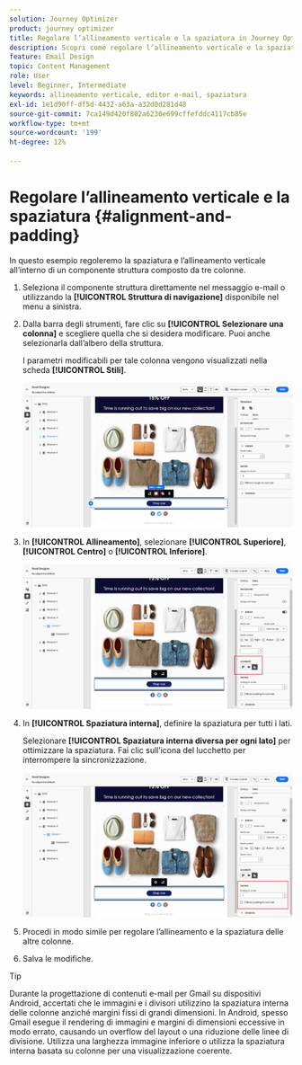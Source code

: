 ```yaml
---
solution: Journey Optimizer
product: journey optimizer
title: Regolare l’allineamento verticale e la spaziatura in Journey Optimizer
description: Scopri come regolare l’allineamento verticale e la spaziatura
feature: Email Design
topic: Content Management
role: User
level: Beginner, Intermediate
keywords: allineamento verticale, editor e-mail, spaziatura
exl-id: 1e1d90ff-df5d-4432-a63a-a32d0d281d48
source-git-commit: 7ca149d420f802a6230e699cffefddc4117cb85e
workflow-type: tm+mt
source-wordcount: '199'
ht-degree: 12%

---
```


# Regolare l’allineamento verticale e la spaziatura {#alignment-and-padding}

In questo esempio regoleremo la spaziatura e l’allineamento verticale all’interno di un componente struttura composto da tre colonne.

1. Seleziona il componente struttura direttamente nel messaggio e-mail o utilizzando la **[!UICONTROL Struttura di navigazione]** disponibile nel menu a sinistra.

1. Dalla barra degli strumenti, fare clic su **[!UICONTROL Selezionare una colonna]** e scegliere quella che si desidera modificare. Puoi anche selezionarla dall’albero della struttura.

   I parametri modificabili per tale colonna vengono visualizzati nella scheda **[!UICONTROL Stili]**.

   ![](assets/alignment_2.png)

1. In **[!UICONTROL Allineamento]**, selezionare **[!UICONTROL Superiore]**, **[!UICONTROL Centro]** o **[!UICONTROL Inferiore]**.

   ![](assets/alignment_3.png)

1. In **[!UICONTROL Spaziatura interna]**, definire la spaziatura per tutti i lati.

   Selezionare **[!UICONTROL Spaziatura interna diversa per ogni lato]** per ottimizzare la spaziatura. Fai clic sull’icona del lucchetto per interrompere la sincronizzazione.

   ![](assets/alignment_4.png)

1. Procedi in modo simile per regolare l’allineamento e la spaziatura delle altre colonne.

1. Salva le modifiche.

>[!TIP]
>
>Durante la progettazione di contenuti e-mail per Gmail su dispositivi Android, accertati che le immagini e i divisori utilizzino la spaziatura interna delle colonne anziché margini fissi di grandi dimensioni. In Android, spesso Gmail esegue il rendering di immagini e margini di dimensioni eccessive in modo errato, causando un overflow del layout o una riduzione delle linee di divisione. Utilizza una larghezza immagine inferiore o utilizza la spaziatura interna basata su colonne per una visualizzazione coerente.
